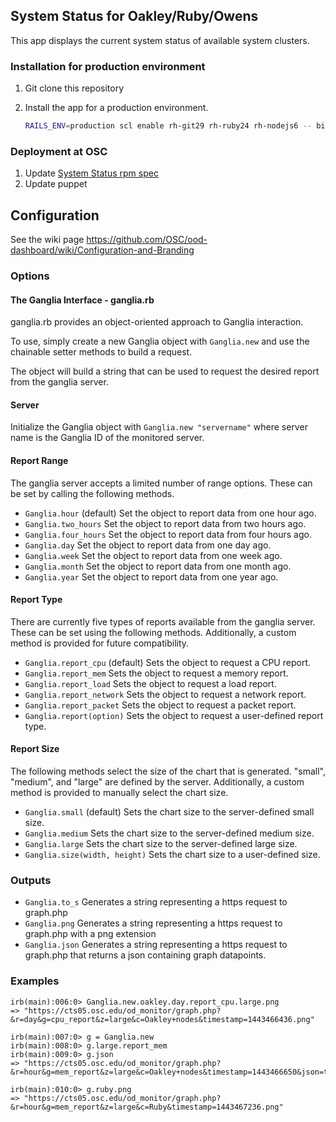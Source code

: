 ## System Status for Oakley/Ruby/Owens

This app displays the current system status of available system clusters.

### Installation for production environment

1. Git clone this repository
2. Install the app for a production environment.

    ```bash
    RAILS_ENV=production scl enable rh-git29 rh-ruby24 rh-nodejs6 -- bin/setup
    ```

### Deployment at OSC

1. Update [System Status rpm spec](https://github.com/OSC/ondemand-packaging/tree/5089f584c03eae16433764c184eafb5e20b8c72c/web/ondemand-systemstatus)
2. Update puppet

## Configuration

See the wiki page https://github.com/OSC/ood-dashboard/wiki/Configuration-and-Branding


### Options

#### The Ganglia Interface - ganglia.rb

ganglia.rb provides an object-oriented approach to Ganglia interaction.

To use, simply create a new Ganglia object with `Ganglia.new` and use the chainable setter methods to build a request.

The object will build a string that can be used to request the desired report from the ganglia server.

#### Server

Initialize the Ganglia object with `Ganglia.new "servername"` where server name is the Ganglia ID of the monitored server.

#### Report Range

The ganglia server accepts a limited number of range options. These can be set by calling the following methods.

* `Ganglia.hour` (default) Set the object to report data from one hour ago.
* `Ganglia.two_hours` Set the object to report data from two hours ago.
* `Ganglia.four_hours` Set the object to report data from four hours ago.
* `Ganglia.day` Set the object to report data from one day ago.
* `Ganglia.week` Set the object to report data from one week ago.
* `Ganglia.month` Set the object to report data from one month ago.
* `Ganglia.year` Set the object to report data from one year ago.

#### Report Type

There are currently five types of reports available from the ganglia server. These can be set using the following methods.
Additionally, a custom method is provided for future compatibility.

* `Ganglia.report_cpu` (default) Sets the object to request a CPU report.
* `Ganglia.report_mem` Sets the object to request a memory report.
* `Ganglia.report_load` Sets the object to request a load report.
* `Ganglia.report_network` Sets the object to request a network report.
* `Ganglia.report_packet` Sets the object to request a packet report.
* `Ganglia.report(option)` Sets the object to request a user-defined report type.

#### Report Size

The following methods select the size of the chart that is generated. "small", "medium", and "large" are defined by the server.
Additionally, a custom method is provided to manually select the chart size.

* `Ganglia.small` (default) Sets the chart size to the server-defined small size.
* `Ganglia.medium` Sets the chart size to the server-defined medium size.
* `Ganglia.large` Sets the chart size to the server-defined large size.
* `Ganglia.size(width, height)` Sets the chart size to a user-defined size.

### Outputs

* `Ganglia.to_s` Generates a string representing a https request to graph.php
* `Ganglia.png` Generates a string representing a https request to graph.php with a png extension
* `Ganglia.json` Generates a string representing a https request to graph.php that returns a json containing graph datapoints.

### Examples

    irb(main):006:0> Ganglia.new.oakley.day.report_cpu.large.png
    => "https://cts05.osc.edu/od_monitor/graph.php?&r=day&g=cpu_report&z=large&c=Oakley+nodes&timestamp=1443466436.png"

    irb(main):007:0> g = Ganglia.new
    irb(main):008:0> g.large.report_mem
    irb(main):009:0> g.json
    => "https://cts05.osc.edu/od_monitor/graph.php?&r=hour&g=mem_report&z=large&c=Oakley+nodes&timestamp=1443466650&json=true"

    irb(main):010:0> g.ruby.png
    => "https://cts05.osc.edu/od_monitor/graph.php?&r=hour&g=mem_report&z=large&c=Ruby&timestamp=1443467236.png"
